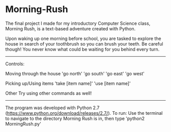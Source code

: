 # Morning-Rush
The final project I made for my introductory Computer Science class, Morning Rush, is a text-based adventure created with Python.

Upon waking up one morning before school, you are tasked to explore the house in search of your toothbrush so you can brush your teeth. Be careful though! You never know what could be waiting for you behind every turn.

-----------------------------------------------------------------------------------------
Controls:

Moving through the house
'go north'
'go south'
'go east'
'go west'

Picking up/Using items
'take [item name]'
'use [item name]'

Other
Try using other commands as well!

------------------------------------------------------------------------------------------

The program was developed with Python 2.7 (https://www.python.org/download/releases/2.7/).
To run: Use the terminal to navigate to the directory Morning Rush is in, then type 'python2 MorningRush.py'

